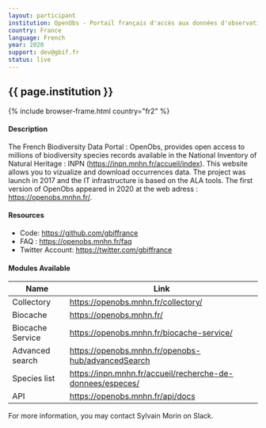```yaml
---
layout: participant
institution: OpenObs - Portail français d'accès aux données d'observation sur les espèces, UMS Patrinat (OFB, CNRS, MNHN)
country: France
language: French
year: 2020
support: dev@gbif.fr
status: live
---
```


## {{ page.institution }}

{% include browser-frame.html country="fr2" %}

#### Description 

The French Biodiversity Data Portal : OpenObs, provides open access to millions of biodiversity species records available in the National Inventory of Natural Heritage : INPN (https://inpn.mnhn.fr/accueil/index). This website allows you to vizualize and download occurrences data. The project was launch in 2017 and the IT infrastructure is based on the ALA tools. The first version of OpenObs appeared in 2020 at the web adress : https://openobs.mnhn.fr/.

#### Resources

- Code: https://github.com/gbiffrance
- FAQ : https://openobs.mnhn.fr/faq
- Twitter Account: https://twitter.com/gbiffrance

#### Modules Available 

| Name              | Link                                                                  | 
| ------------------|-----------------------------------------------------------------------|
| Collectory        | https://openobs.mnhn.fr/collectory/                                   |
| Biocache          | https://openobs.mnhn.fr/                                              |
| Biocache Service  | https://openobs.mnhn.fr/biocache-service/                             |
| Advanced search   | https://openobs.mnhn.fr/openobs-hub/advancedSearch                    |
| Species list      | https://inpn.mnhn.fr/accueil/recherche-de-donnees/especes/            |
| API               | https://openobs.mnhn.fr/api/docs |




For more information, you may contact Sylvain Morin on Slack.
